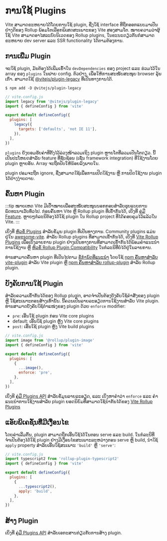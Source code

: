 # ການໃຊ້ Plugins

Vite ສາມາດຂະຫຍາຍໄດ້ໂດຍການໃຊ້ plugin, ຊື່ງໃຊ້ interface ທີ່ຖືກອອກແບບມາເປັນຢ່າງດີຂອງ Rollup ພ້ອມໂຕເລືອກພິເສດສະເພາະຂອງ Vite ສອງສາມໂຕ. ໝາຍຄວາມວ່າຜູ້ໃຊ້ Vite ສາມາດອາໄສລະບົບນິເວດຂອງ Rollup plugins, ໃນຂະນະດຽວກັນກໍສາມາດຂະຫຍາຍ dev server ແລະ SSR functionality ໄດ້ຕາມຕ້ອງການ.

## ການເພີ່ມ Plugin

ຈະໃຊ້ plugin, ມັນຕ້ອງໄດ້ເພີ່ມເຂົ້າໃນ `devDependencies` ຂອງ project ແລະ ຮ່ວມໄວ້ໃນ array ຂອງ `plugins` ໃນຟາຍ config. ຕົວຢ່າງ, ເພື່ອໃຫ້ການສະໜັບສະໜູບ browser ລຸ້ນເກົ່າ. ສາມາດໃຊ້ ່[@vitejs/plugin-legacy](https://github.com/vitejs/vite/tree/main/packages/plugin-legacy) ທີ່ເປັນທາງການໄດ້.

```
$ npm add -D @vitejs/plugin-legacy
```

```js
// vite.config.js
import legacy from '@vitejs/plugin-legacy'
import { defineConfig } from 'vite'

export default defineConfig({
  plugins: [
    legacy({
      targets: ['defaults', 'not IE 11'],
    }),
  ],
})
```
`plugins` ຍັງຍອມຮັບຄ່າທີ່ຕັ້ງໄວ້ລ່ວງໜ້າລວມເຖິງ plugin ຫຼາຍໂຕທີ່ລວມເປັນໂຕດຽວ. ນີ້ເປັນປະໂຫຍດສຳລັບ feature ທີ່ຊັບຊ້ອນ (ເຊັ່ນ framework integration) ທີ່ໃຊ້ງານໂດຍ plugin ຫຼາຍອັນ. Array ຈະຖືກປັບໃຫ້ນ້ອຍລົງພາຍໃນ.

plugin ປອມຈະຖືກ ignore, ຊື່ງສາມາດໃຊ້ເພື່ອການເປີດໃຊ້ງານ ຫຼື  ການປິດໃຊ້ງານ plugin ໄດ້ຢ່າງງ່າຍດາຍ.

## ຄົ້ນຫາ Plugin

:::tip ໝາຍເຫດ
Vite ມີເປົ້າໝາຍເພື່ອສະໜັບສະໜູນນອກກອບສຳລັບຮູບແບບການພັດທະນາເວັບທົ່ວໄປ. ກ່ອນຄົ້ນຫາ Vite ຫຼື Rollup plugin ທີ່ເຂົ້າກັນໄດ້, ເບິ່ງທີ່ [ຄູ່ມື Feature](../guide/features.md). ຫຼາຍໆກໍລະນີຕ້ອງໄດ້ໃຊ້ plugin ໃນ Rollup project ທີ່ໄດ້ຄອບຄຸມໄວ້ແລ້ວໃນ Vite.
:::

ເບິ່ງທີ່ [ຫົວຂໍ້ Plugins](../plugins/) ສຳລັບຂໍ້ມູນ plugin ທີ່ເປັນທາງການ. Community plugins ແມ່ນຢູ່ໃນ [awesome-vite](https://github.com/vitejs/awesome-vite#plugins). ສຳລັບ Rollup plugins ທີ່ສາມາດເຂົ້າກັນໄດ້, ເບິ່ງທີ່ [Vite Rollup Plugins](https://vite-rollup-plugins.patak.dev) ເພື່ອເບິ່ງລາຍການ plugin ຢ່າງເປັນທາງການທີ່ສາມາດເຂົ້າກັນໄດ້ພ້ອມຄຳແນະນຳການໃຊ້ງານ ຫຼື [ຫົວຂໍ້ Rollup Plugin Compatibility](../guide/api-plugin#rollup-plugin-compatibility) ໃນກໍລະນີທີ່ບໍ່ໄດ້ຢູ່ໃນລາຍການ.

ທ່ານສາມາດຄົ້ນຫາ plugin ທີ່ເປັນໄປຕາມ [ຂໍ້ກຳນົດທີ່ແນະນຳ](./api-plugin.md#conventions) ໂດຍໃຊ້ [npm ຄົ້ນຫາສຳລັບ vite-plugin](https://www.npmjs.com/search?q=vite-plugin&ranking=popularity) ສຳລັບ Vite plugin ຫຼື [npm ຄົ້ນຫາສຳລັບ rollup-plugin](https://www.npmjs.com/search?q=rollup-plugin&ranking=popularity) ສຳລັບ Rollup plugin.

## ບັງຄັບການໃຊ້ Plugin

ສຳລັບຄວາມເຂົ້າກັນໄດ້ຂອງ Rollup plugin, ອາດຈຳເປັນຕ້ອງບັງຄັບໃຊ້ຄຳສັ່ງຂອງ plugin ຫຼື ໃຊ້ສະເພາະຕອນສ້າງເທົ່ານັ້ນ. ນີ້ຄວນເປັນລາຍລະອຽດການໃຊ້ງານສຳລັບ Vite plugin. ທ່ານສາມາດບັງຄັບໃຊ້ຕຳແໜ່ງຂອງ plugin ດ້ວຍ `enforce` modifier:

- `pre`: ເອີ້ນໃຊ້ plugin ກ່ອນ Vite core plugins
- default: ເອີ້ນໃຊ້ plugin ຫຼັງ Vite core plugins
- `post`: ເອີ້ນໃຊ້ plugin ຫຼັງ Vite build plugins

```js
// vite.config.js
import image from '@rollup/plugin-image'
import { defineConfig } from 'vite'

export default defineConfig({
  plugins: [
    {
      ...image(),
      enforce: 'pre',
    },
  ],
})
```

ເບິ່ງທີ [ຄູ່ມື Plugins API](./api-plugin.md#plugin-ordering) ສຳລັບຂໍ້ມູນລາຍລະອຽດ, ແລະ ເບິ່ງຫາຄຳວ່າ `enforce` ແລະ ຄຳແນະນຳການໃຊ້ງານສຳລັບ plugin ຍອດນິຍົມທີ່ສາມາດໃຊ້ນຳກັນໄດ້ຂອງ [Vite Rollup Plugins](https://vite-rollup-plugins.patak.dev)

## ແອັບພິເຄຊັ່ນທີ່ມີເງື່ອນໄຂ

ໂດຍຄ່າເລີ່ມຕົ້ນ, plugin ສາມາດຖືກເອີ້ນໃຊ້ໄດ້ໃນຕອນ serve ແລະ build. ໃນກໍລະນີທີ່ຈຳເປັນຕ້ອງໄດ້ໃຊ້ plugin ຢ່າງມີເງື່ອນໄຂສະເພາະລະຫວ່າງຕອນ serve ຫຼຶ build, ນຳໃຊ້ `apply` property ສຳລັບເອີ້ນໃຊ້ສະເພາະ `'build'` ຫຼື `'serve'`:

```js
// vite.config.js
import typescript2 from 'rollup-plugin-typescript2'
import { defineConfig } from 'vite'

export default defineConfig({
  plugins: [
    {
      ...typescript2(),
      apply: 'build',
    },
  ],
})
```

## ສ້າງ Plugin

ເບິ່ງທີ່ [ຄູ່ມື Plugins API](./api-plugin.md) ສຳລັບເອກະສານກ່ຽວກັບການສ້າງ plugin.